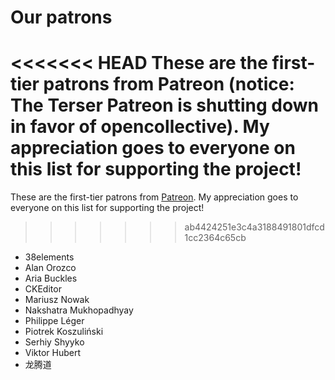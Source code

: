 # Our patrons

<<<<<<< HEAD
These are the first-tier patrons from Patreon (notice: **The Terser Patreon is shutting down in favor of opencollective**). My appreciation goes to everyone on this list for supporting the project!
=======
These are the first-tier patrons from [Patreon](https://www.patreon.com/fabiosantoscode). My appreciation goes to everyone on this list for supporting the project!
>>>>>>> ab4424251e3c4a3188491801dfcd1cc2364c65cb

 * 38elements
 * Alan Orozco
 * Aria Buckles
 * CKEditor
 * Mariusz Nowak
 * Nakshatra Mukhopadhyay
 * Philippe Léger
 * Piotrek Koszuliński
 * Serhiy Shyyko
 * Viktor Hubert
 * 龙腾道
